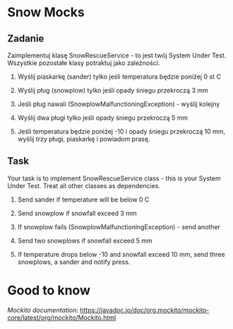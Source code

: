 Snow Mocks
==========

## Zadanie

Zaimplementuj klasę SnowRescueService - to jest twój System Under Test. Wszystkie pozostałe klasy potraktuj jako zależności.

1. Wyślij piaskarkę (sander) tylko jeśli temperatura będzie poniżej 0 st C

2. Wyślij pług (snowplow) tylko jeśli opady śniegu przekroczą 3 mm
	
3. Jeśli pług nawali (SnowplowMalfunctioningException) - wyślij kolejny
		
4. Wyślij dwa pługi tylko jeśli opady śniegu przekroczą 5 mm

5. Jeśli temperatura będzie poniżej -10 i opady śniegu przekroczą 10 mm, wyślij trzy pługi, piaskarkę i powiadom prasę. 

## Task

Your task is to implement SnowRescueService class - this is your System Under Test. Treat all other classes as dependencies.

1. Send sander if temperature will be below 0 C

2. Send snowplow if snowfall exceed 3 mm
	
3. If snowplow fails (SnowplowMalfunctioningException) - send another
		
4. Send two snowplows if snowfall exceed 5 mm

5. If temperature drops below -10 and snowfall exceed 10 mm, send three snowplows, a sander and notify press. 


# Good to know

*Mockito documentation:*
https://javadoc.io/doc/org.mockito/mockito-core/latest/org/mockito/Mockito.html
